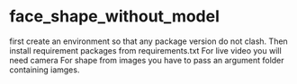 # face_shape_without_model
first create an environment so that any package version do not clash.
Then install requirement packages from requirements.txt
For live video you will need camera
For shape from images you have to pass an argument folder containing iamges.
